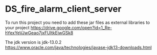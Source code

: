 # DS_fire_alarm_client_server

To run this project you need to add these jar files as external libraries to your project 
https://drive.google.com/open?id=1_Re-hYexYeVJwGeao7jxFUltkEjwGSk8

The jdk version is jdk-13.0.2
https://www.oracle.com/java/technologies/javase-jdk13-downloads.html
